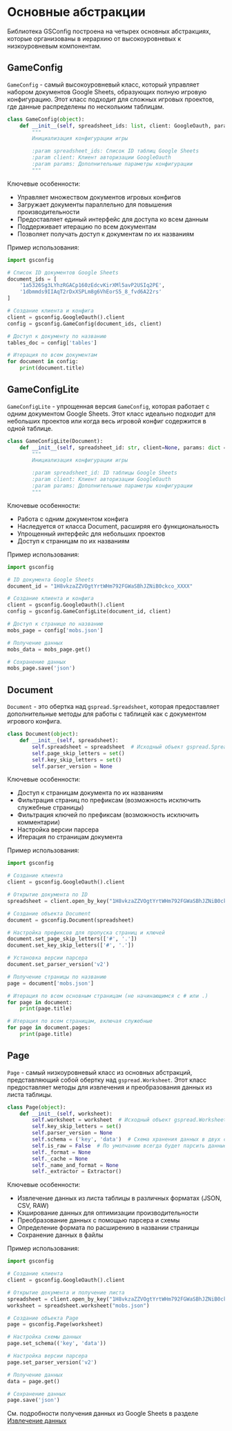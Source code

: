 # Основные абстракции

Библиотека GSConfig построена на четырех основных абстракциях, которые организованы в иерархию от высокоуровневых к низкоуровневым компонентам.

## GameConfig

`GameConfig` - самый высокоуровневый класс, который управляет набором документов Google Sheets, образующих полную игровую конфигурацию. Этот класс подходит для сложных игровых проектов, где данные распределены по нескольким таблицам.

```python
class GameConfig(object):
    def __init__(self, spreadsheet_ids: list, client: GoogleOauth, params: dict = {}):
        """
        Инициализация конфигурации игры

        :param spreadsheet_ids: Список ID таблиц Google Sheets
        :param client: Клиент авторизации GoogleOauth
        :param params: Дополнительные параметры конфигурации
        """
```

Ключевые особенности:
- Управляет множеством документов игровых конфигов
- Загружает документы параллельно для повышения производительности
- Предоставляет единый интерфейс для доступа ко всем данным
- Поддерживает итерацию по всем документам
- Позволяет получать доступ к документам по их названиям

Пример использования:
```python
import gsconfig

# Список ID документов Google Sheets
document_ids = [
    '1a5326Sg3LYhzRGACp160zEdcvKirXMl5avP2USIq2PE',
    '1dbmmds9IIAqT2rDxXSPLm8g6VhEorS5_8_fvd6A22rs'
]

# Создание клиента и конфига
client = gsconfig.GoogleOauth().client
config = gsconfig.GameConfig(document_ids, client)

# Доступ к документу по названию
tables_doc = config['tables']

# Итерация по всем документам
for document in config:
    print(document.title)
```

## GameConfigLite

`GameConfigLite` - упрощенная версия `GameConfig`, которая работает с одним документом Google Sheets. Этот класс идеально подходит для небольших проектов или когда весь игровой конфиг содержится в одной таблице.

```python
class GameConfigLite(Document):
    def __init__(self, spreadsheet_id: str, client=None, params: dict = {}):
        """
        Инициализация конфигурации игры

        :param spreadsheet_id: ID таблицы Google Sheets
        :param client: Клиент авторизации GoogleOauth
        :param params: Дополнительные параметры конфигурации
        """
```

Ключевые особенности:
- Работа с одним документом конфига
- Наследуется от класса Document, расширяя его функциональность
- Упрощенный интерфейс для небольших проектов
- Доступ к страницам по их названиям

Пример использования:
```python
import gsconfig

# ID документа Google Sheets
document_id = "1H8vkzaZZVOgtYrtWHm792FGWaSBhJZNiB0ckco_XXXX"

# Создание клиента и конфига
client = gsconfig.GoogleOauth().client
config = gsconfig.GameConfigLite(document_id, client)

# Доступ к странице по названию
mobs_page = config['mobs.json']

# Получение данных
mobs_data = mobs_page.get()

# Сохранение данных
mobs_page.save('json')
```

## Document

`Document` - это обертка над `gspread.Spreadsheet`, которая предоставляет дополнительные методы для работы с таблицей как с документом игрового конфига.

```python
class Document(object):
    def __init__(self, spreadsheet):
        self.spreadsheet = spreadsheet  # Исходный объект gspread.Spreadsheet
        self.page_skip_letters = set()
        self.key_skip_letters = set()
        self.parser_version = None
```

Ключевые особенности:
- Доступ к страницам документа по их названиям
- Фильтрация страниц по префиксам (возможность исключить служебные страницы)
- Фильтрация ключей по префиксам (возможность исключить комментарии)
- Настройка версии парсера
- Итерация по страницам документа

Пример использования:
```python
import gsconfig

# Создание клиента
client = gsconfig.GoogleOauth().client

# Открытие документа по ID
spreadsheet = client.open_by_key("1H8vkzaZZVOgtYrtWHm792FGWaSBhJZNiB0ckco_RGp0")

# Создание объекта Document
document = gsconfig.Document(spreadsheet)

# Настройка префиксов для пропуска страниц и ключей
document.set_page_skip_letters(['#', '.'])
document.set_key_skip_letters(['#', '.'])

# Установка версии парсера
document.set_parser_version('v2')

# Получение страницы по названию
page = document['mobs.json']

# Итерация по всем основным страницам (не начинающимся с # или .)
for page in document:
    print(page.title)

# Итерация по всем страницам, включая служебные
for page in document.pages:
    print(page.title)
```

## Page

`Page` - самый низкоуровневый класс из основных абстракций, представляющий собой обертку над `gspread.Worksheet`. Этот класс предоставляет методы для извлечения и преобразования данных из листа таблицы.

```python
class Page(object):
    def __init__(self, worksheet):
        self.worksheet = worksheet  # Исходный объект gspread.Worksheet
        self.key_skip_letters = set()
        self.parser_version = None
        self.schema = ('key', 'data')  # Схема хранения данных в двух столбцах
        self.is_raw = False  # По умолчанию всегда будет парсить данные при сохранении в json 
        self._format = None
        self._cache = None
        self._name_and_format = None
        self._extractor = Extractor()
```

Ключевые особенности:
- Извлечение данных из листа таблицы в различных форматах (JSON, CSV, RAW)
- Кэширование данных для оптимизации производительности
- Преобразование данных с помощью парсера и схемы
- Определение формата по расширению в названии страницы
- Сохранение данных в файлы

Пример использования:
```python
import gsconfig

# Создание клиента
client = gsconfig.GoogleOauth().client

# Открытие документа и получение листа
spreadsheet = client.open_by_key("1H8vkzaZZVOgtYrtWHm792FGWaSBhJZNiB0ckco_XXXX")
worksheet = spreadsheet.worksheet("mobs.json")

# Создание объекта Page
page = gsconfig.Page(worksheet)

# Настройка схемы данных
page.set_schema(('key', 'data'))

# Настройка версии парсера
page.set_parser_version('v2')

# Получение данных
data = page.get()

# Сохранение данных
page.save('json')
```

См. подробности получения данных из Google Sheets в разделе [Извлечение данных](04-Извлечение_данных.md)